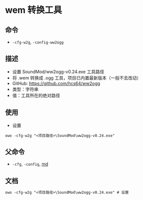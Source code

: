 # wem 转换工具

## 命令
- `-cfg-w2g`, `-config-ww2ogg` 

## 描述
- 设置 SoundMod/ww2ogg-v0.24.exe 工具路径
- 将 .wem 转换成 .ogg 工具，项目已内置最新版本（一般不去改动）
- GitHub: https://github.com/hcs64/ww2ogg
- 类型：字符串
- 值：工具所在的绝对路径

## 使用
- 设置
```shell
owo -cfg-w2g "<项目路径>\SoundMod\ww2ogg-v0.24.exe"
```

## 父命令
- `-cfg`, `-config`, [md](config.md)

## 文档
```txt
owo -cfg-w2g "<项目路径>\SoundMod\ww2ogg-v0.24.exe" # 设置
```